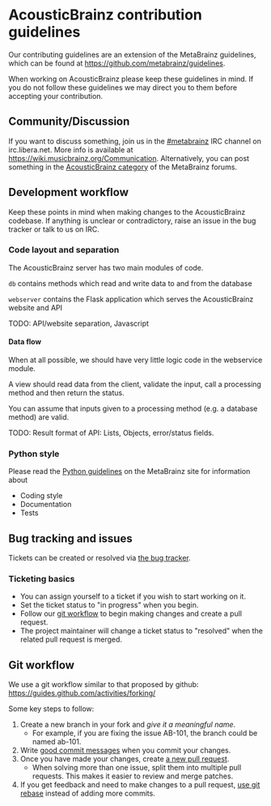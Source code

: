 # AcousticBrainz contribution guidelines

Our contributing guidelines are an extension of the MetaBrainz guidelines, which can be found
at https://github.com/metabrainz/guidelines.

When working on AcousticBrainz please keep these guidelines in mind. If you do not follow these
guidelines we may direct you to them before accepting your contribution.

## Community/Discussion

If you want to discuss something, join us in the [#metabrainz](ircs://irc.libera.chat:6697/metabrainz)
IRC channel on irc.libera.net. More info is available at https://wiki.musicbrainz.org/Communication.
Alternatively, you can post something in the [AcousticBrainz category](https://community.metabrainz.org/c/acousticbrainz)
of the MetaBrainz forums.

## Development workflow

Keep these points in mind when making changes to the AcousticBrainz codebase. If anything is unclear or
contradictory, raise an issue in the bug tracker or talk to us on IRC.

### Code layout and separation

The AcousticBrainz server has two main modules of code.

`db` contains methods which read and write data to and from the database

`webserver` contains the Flask application which serves the AcousticBrainz website and API

TODO: API/website separation, Javascript

####  Data flow

When at all possible, we should have very little logic code in the webservice module.

A view should read data from the client, validate the input, call a processing method and
then return the status.

You can assume that inputs given to a processing method (e.g. a database method) are valid.

TODO: Result format of API: Lists, Objects, error/status fields.

### Python style

Please read the [Python guidelines](https://github.com/metabrainz/guidelines/blob/master/Python.md)
on the MetaBrainz site for information about

 * Coding style
 * Documentation
 * Tests

## Bug tracking and issues

Tickets can be created or resolved via [the bug tracker](https://tickets.metabrainz.org/projects/AB/issues/).

### Ticketing basics

 * You can assign yourself to a ticket if you wish to start working on it. 
 * Set the ticket status to "in progress" when you begin.
 * Follow our [git workflow](#git-workflow) to begin making changes and create a pull request.
 * The project maintainer will change a ticket status to "resolved" when the related pull request is merged.

## Git workflow

We use a git workflow similar to that proposed by github: https://guides.github.com/activities/forking/

Some key steps to follow:

1. Create a new branch in your fork and _give it a meaningful name_.
    * For example, if you are fixing the issue AB-101, the branch could be named ab-101.
2. Write [good commit messages](http://robots.thoughtbot.com/5-useful-tips-for-a-better-commit-message) when you commit your changes.
3. Once you have made your changes, create [a new pull request](https://github.com/metabrainz/acousticbrainz-server/compare).
    * When solving more than one issue, split them into multiple pull requests. This makes it easier to review and merge patches.
4. If you get feedback and need to make changes to a pull request, [use git rebase](https://help.github.com/en/articles/using-git-rebase-on-the-command-line) instead of adding more commits.

